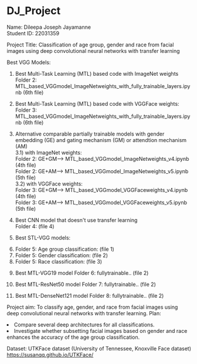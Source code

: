 # DJ_Project

Name: Dileepa Joseph Jayamanne <br>
Student ID: 22031359 <br>

Project Title: Classification of age group, gender and race from facial images using deep convolutional neural networks with transfer learning 

Best VGG Models:
1) Best Multi-Task Learning (MTL) based code with ImageNet weights <br>
Folder 2: MTL_based_VGGmodel_ImageNetweights_with_fully_trainable_layers.ipynb (6th file)

2) Best Multi-Task Learning (MTL) based code with VGGFace weights: <br>
Folder 3: MTL_based_VGGmodel_ImageNetweights_with_fully_trainable_layers.ipynb (6th file)

3) Alternative comparable partially trainable models with gender embedding (GE) and gating mechanism (GM) or attendtion mechanism (AM) <br>
3.1) with ImageNet weights: <br>
     Folder 2: GE+GM--> MTL_based_VGGmodel_ImageNetweights_v4.ipynb (4th file)<br>
     Folder 2: GE+AM--> MTL_based_VGGmodel_ImageNetweights_v5.ipynb (5th file)<br>
3.2) with VGGFace weights: <br>
     Folder 3: GE+GM--> MTL_based_VGGmodel_VGGFaceweights_v4.ipynb (4th file)<br>
     Folder 3: GE+AM--> MTL_based_VGGmodel_VGGFaceweights_v5.ipynb (5th file)<br>

4) Best CNN model that doesn't use transfer learning <br>
   Folder 4:  (file 4) <br>

5) Best STL-VGG models:<br>
   <li> Folder 5: Age group classification: (file 1)</li>
    <li> Folder 5: Gender classification: (file 2)</li>
     <li> Folder 5: Race classification:  (file 3)</li>
     
 6) Best MTL-VGG19 model
    Folder 6: fullytrainable.. (file 2)

 7) Best MTL-ResNet50 model
    Folder 7: fullytrainable.. (file 2)

8) Best MTL-DenseNet121 model
   Folder 8: fullytrainable.. (file 2)




Project aim: To classify age, gender, and race from facial images using deep convolutional neural networks with transfer learning.
Plan:
<li> Compare several deep architectures for all classifications. </li>
<li> Investigate whether subsetting facial images based on gender and race enhances the accuracy of the age group classification.</li>


Dataset: UTKFace dataset (University of Tennessee, Knoxville Face dataset)
https://susanqq.github.io/UTKFace/
